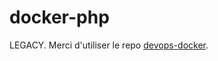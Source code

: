 
# docker-php

LEGACY. Merci d'utiliser le repo [devops-docker](https://github.com/MyLittleParis/devops-docker).
